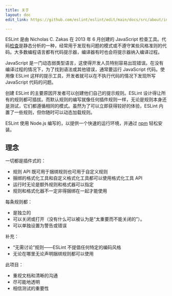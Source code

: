 ```yaml
---
title: 关于
layout: doc
edit_link: https://github.com/eslint/eslint/edit/main/docs/src/about/index.md

---
```


ESLint 是由 Nicholas C. Zakas 在 2013 年 6 月创建的 JavaScript 检查工具。代码[检查][]是静态分析的一种，经常用于发现有问题的模式或不遵守某些风格准则的代码。大多数编程语言都有代码提示器，编译器有时也会将提示器纳入编译过程。

JavaScript 是一门动态弱类型语言，这使得开发人员特别容易出现错误。在没有编译过程的情况下，为了找到语法或其他错误，通常要运行 JavaScript 代码。使用像 ESLint 这样的提示工具，开发者就可以在不执行代码的情况下发现所写 JavaScript 代码的问题。

创建 ESLint 的主要原因开发者可以创建他们自己的提示规则。ESLint 设计得让所有的规则都可插拔。而默认规则的编写就像任何插件规则一样，无论是规则本身还是测试，它们都遵循相同的模式。虽然为了可以立即获得较好的体验，ESLint 内置了一些规则，但你随时可以动态加载规则。

ESLint 使用 Node.js 编写的，以提供一个快速的运行环境，并通过 [npm][] 轻松安装。

[检查]: https://en.wikipedia.org/wiki/Lint_(software)
[npm]: https://npmjs.org/

## 理念

一切都是插件式的：

* 规则 API 既可用于捆绑规则也可用于自定义规则
* 捆绑的格式化工具和自定义格式化工具都可以使用格式化工具 API
* 运行时无论是额外规则和格式器可以指定
* 规则和格式化器不一定非得捆绑在一起才能使用

每条规则都：

* 是独立的
* 可以关闭或打开（没有什么可以被认为是“太重要而不能关闭的”）。
* 可以单独设置为警告或错误

补充：

* “无需讨论”规则——ESLint 不提倡任何特定的编码风格
* 无论在哪里无论声明捆绑规则都可以使用

此项目：

* 重视文档和清晰的沟通
* 尽可能地透明
* 相信测试的重要性
